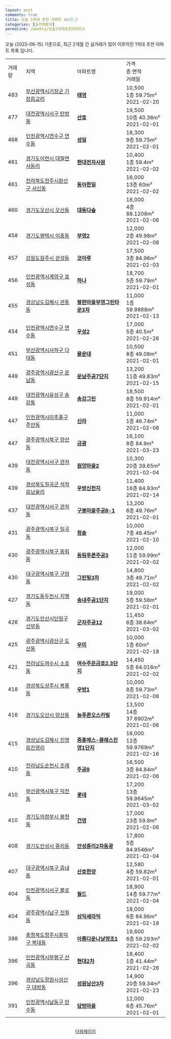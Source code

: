 ```yaml
---
layout: post
comments: true
title: 오늘 1억대 추천 아파트 &#35;3
categories: [실거래분석]
permalink: /weekly/오늘1억대추천아파트3
---
```


오늘 (2022-06-15) 기준으로, 최근 2개월 간 실거래가 많이 이루어진 1억대 추천 아파트 목록 입니다.

<table class="sortable">
  <tr>
    <td>거래량</td>
    <td>지역</td>
    <td>아파트명</td>
    <td>가격<br>층 면적<br>거래일</td>
  </tr>

  <tr class="item">
    <td>483</td>
    <td><a href="/apt/부산광역시기장군기장읍교리">부산광역시기장군 기장읍교리</a></td>
    <td style="font-weight: bold;"><a href="/apt/부산광역시기장군기장읍교리태영">태영</a></td>
    <td>10,500<br>1층  59.75m²<br>2021-02-20</td>
  </tr>

  <tr class="item">
    <td>477</td>
    <td><a href="/apt/대전광역시서구탄방동">대전광역시서구 탄방동</a></td>
    <td style="font-weight: bold;"><a href="/apt/대전광역시서구탄방동산호">산호</a></td>
    <td>19,500<br>10층  40.36m²<br>2021-02-01</td>
  </tr>

  <tr class="item">
    <td>468</td>
    <td><a href="/apt/인천광역시연수구연수동">인천광역시연수구 연수동</a></td>
    <td style="font-weight: bold;"><a href="/apt/인천광역시연수구연수동성일">성일</a></td>
    <td>18,300<br>9층  59.75m²<br>2021-02-01</td>
  </tr>

  <tr class="item">
    <td>461</td>
    <td><a href="/apt/경기도이천시대월면사동리">경기도이천시 대월면사동리</a></td>
    <td style="font-weight: bold;"><a href="/apt/경기도이천시대월면사동리현대전자사원">현대전자사원</a></td>
    <td>10,400<br>1층  59.4m²<br>2021-02-02</td>
  </tr>

  <tr class="item">
    <td>461</td>
    <td><a href="/apt/전라북도전주시완산구서신동">전라북도전주시완산구 서신동</a></td>
    <td style="font-weight: bold;"><a href="/apt/전라북도전주시완산구서신동동아한일">동아한일</a></td>
    <td>16,000<br>13층  60m²<br>2021-02-02</td>
  </tr>

  <tr class="item">
    <td>460</td>
    <td><a href="/apt/경기도오산시오산동">경기도오산시 오산동</a></td>
    <td style="font-weight: bold;"><a href="/apt/경기도오산시오산동대동다숲">대동다숲</a></td>
    <td>18,000<br>4층  88.1208m²<br>2021-02-06</td>
  </tr>

  <tr class="item">
    <td>458</td>
    <td><a href="/apt/경기도평택시이충동">경기도평택시 이충동</a></td>
    <td style="font-weight: bold;"><a href="/apt/경기도평택시이충동부영2">부영2</a></td>
    <td>12,000<br>2층  49.98m²<br>2021-02-08</td>
  </tr>

  <tr class="item">
    <td>457</td>
    <td><a href="/apt/강원도원주시관설동">강원도원주시 관설동</a></td>
    <td style="font-weight: bold;"><a href="/apt/강원도원주시관설동코아루">코아루</a></td>
    <td>17,500<br>3층  84.96m²<br>2021-02-03</td>
  </tr>

  <tr class="item">
    <td>456</td>
    <td><a href="/apt/인천광역시계양구효성동">인천광역시계양구 효성동</a></td>
    <td style="font-weight: bold;"><a href="/apt/인천광역시계양구효성동하나">하나</a></td>
    <td>18,700<br>5층  59.79m²<br>2021-02-01</td>
  </tr>

  <tr class="item">
    <td>455</td>
    <td><a href="/apt/경상남도김해시관동동">경상남도김해시 관동동</a></td>
    <td style="font-weight: bold;"><a href="/apt/경상남도김해시관동동팔판마을부영그린타운3차">팔판마을부영그린타운3차</a></td>
    <td>11,000<br>1층  59.9888m²<br>2021-02-13</td>
  </tr>

  <tr class="item">
    <td>454</td>
    <td><a href="/apt/인천광역시연수구연수동">인천광역시연수구 연수동</a></td>
    <td style="font-weight: bold;"><a href="/apt/인천광역시연수구연수동우성2">우성2</a></td>
    <td>17,000<br>5층  40.5m²<br>2021-02-26</td>
  </tr>

  <tr class="item">
    <td>451</td>
    <td><a href="/apt/부산광역시사하구다대동">부산광역시사하구 다대동</a></td>
    <td style="font-weight: bold;"><a href="/apt/부산광역시사하구다대동몰운대">몰운대</a></td>
    <td>10,500<br>8층  49.08m²<br>2021-02-01</td>
  </tr>

  <tr class="item">
    <td>449</td>
    <td><a href="/apt/광주광역시광산구운남동">광주광역시광산구 운남동</a></td>
    <td style="font-weight: bold;"><a href="/apt/광주광역시광산구운남동운남주공7단지">운남주공7단지</a></td>
    <td>13,200<br>11층  49.83m²<br>2021-02-15</td>
  </tr>

  <tr class="item">
    <td>449</td>
    <td><a href="/apt/대전광역시유성구송강동">대전광역시유성구 송강동</a></td>
    <td style="font-weight: bold;"><a href="/apt/대전광역시유성구송강동송강그린">송강그린</a></td>
    <td>18,500<br>8층  59.914m²<br>2021-02-01</td>
  </tr>

  <tr class="item">
    <td>447</td>
    <td><a href="/apt/인천광역시미추홀구주안동">인천광역시미추홀구 주안동</a></td>
    <td style="font-weight: bold;"><a href="/apt/인천광역시미추홀구주안동신라">신라</a></td>
    <td>11,000<br>1층  46.74m²<br>2021-02-08</td>
  </tr>

  <tr class="item">
    <td>447</td>
    <td><a href="/apt/광주광역시북구양산동">광주광역시북구 양산동</a></td>
    <td style="font-weight: bold;"><a href="/apt/광주광역시북구양산동금광">금광</a></td>
    <td>16,100<br>8층  84.9m²<br>2021-03-23</td>
  </tr>

  <tr class="item">
    <td>439</td>
    <td><a href="/apt/대전광역시서구관저동">대전광역시서구 관저동</a></td>
    <td style="font-weight: bold;"><a href="/apt/대전광역시서구관저동원앙마을2">원앙마을2</a></td>
    <td>10,300<br>20층  39.65m²<br>2021-02-04</td>
  </tr>

  <tr class="item">
    <td>439</td>
    <td><a href="/apt/경상북도칠곡군석적읍남율리">경상북도칠곡군 석적읍남율리</a></td>
    <td style="font-weight: bold;"><a href="/apt/경상북도칠곡군석적읍남율리우방신천지">우방신천지</a></td>
    <td>11,400<br>16층  84.93m²<br>2021-02-14</td>
  </tr>

  <tr class="item">
    <td>437</td>
    <td><a href="/apt/대전광역시서구관저동">대전광역시서구 관저동</a></td>
    <td style="font-weight: bold;"><a href="/apt/대전광역시서구관저동구봉마을주공8-1">구봉마을주공8-1</a></td>
    <td>13,200<br>6층  49.76m²<br>2021-02-01</td>
  </tr>

  <tr class="item">
    <td>431</td>
    <td><a href="/apt/광주광역시북구일곡동">광주광역시북구 일곡동</a></td>
    <td style="font-weight: bold;"><a href="/apt/광주광역시북구일곡동청솔">청솔</a></td>
    <td>10,000<br>7층  48.45m²<br>2021-02-10</td>
  </tr>

  <tr class="item">
    <td>430</td>
    <td><a href="/apt/광주광역시북구동림동">광주광역시북구 동림동</a></td>
    <td style="font-weight: bold;"><a href="/apt/광주광역시북구동림동동림푸른주공3">동림푸른주공3</a></td>
    <td>12,000<br>11층  59.99m²<br>2021-02-02</td>
  </tr>

  <tr class="item">
    <td>430</td>
    <td><a href="/apt/대구광역시북구구암동">대구광역시북구 구암동</a></td>
    <td style="font-weight: bold;"><a href="/apt/대구광역시북구구암동그린빌3차">그린빌3차</a></td>
    <td>14,800<br>3층  49.71m²<br>2021-02-02</td>
  </tr>

  <tr class="item">
    <td>427</td>
    <td><a href="/apt/경기도동두천시지행동">경기도동두천시 지행동</a></td>
    <td style="font-weight: bold;"><a href="/apt/경기도동두천시지행동송내주공1단지">송내주공1단지</a></td>
    <td>19,000<br>5층  59.56m²<br>2021-02-01</td>
  </tr>

  <tr class="item">
    <td>426</td>
    <td><a href="/apt/경기도안산시단원구선부동">경기도안산시단원구 선부동</a></td>
    <td style="font-weight: bold;"><a href="/apt/경기도안산시단원구선부동군자주공12">군자주공12</a></td>
    <td>11,450<br>6층  38.64m²<br>2021-03-02</td>
  </tr>

  <tr class="item">
    <td>425</td>
    <td><a href="/apt/광주광역시광산구도산동">광주광역시광산구 도산동</a></td>
    <td style="font-weight: bold;"><a href="/apt/광주광역시광산구도산동우미">우미</a></td>
    <td>10,000<br>1층  60m²<br>2021-02-18</td>
  </tr>

  <tr class="item">
    <td>421</td>
    <td><a href="/apt/전라남도여수시소호동">전라남도여수시 소호동</a></td>
    <td style="font-weight: bold;"><a href="/apt/전라남도여수시소호동여수주은금호2,3단지">여수주은금호2,3단지</a></td>
    <td>14,450<br>5층  64.016m²<br>2021-02-02</td>
  </tr>

  <tr class="item">
    <td>418</td>
    <td><a href="/apt/경상북도상주시복룡동">경상북도상주시 복룡동</a></td>
    <td style="font-weight: bold;"><a href="/apt/경상북도상주시복룡동우방1">우방1</a></td>
    <td>10,000<br>8층  59.73m²<br>2021-02-08</td>
  </tr>

  <tr class="item">
    <td>416</td>
    <td><a href="/apt/경기도오산시양산동">경기도오산시 양산동</a></td>
    <td style="font-weight: bold;"><a href="/apt/경기도오산시양산동늘푸른오스카빌">늘푸른오스카빌</a></td>
    <td>13,500<br>14층  37.6902m²<br>2021-02-06</td>
  </tr>

  <tr class="item">
    <td>415</td>
    <td><a href="/apt/경상남도김해시진영읍진영리">경상남도김해시 진영읍진영리</a></td>
    <td style="font-weight: bold;"><a href="/apt/경상남도김해시진영읍진영리중흥에스-클래스진영1단지">중흥에스-클래스진영1단지</a></td>
    <td>16,000<br>12층  59.9769m²<br>2021-02-16</td>
  </tr>

  <tr class="item">
    <td>410</td>
    <td><a href="/apt/전라남도순천시조례동">전라남도순천시 조례동</a></td>
    <td style="font-weight: bold;"><a href="/apt/전라남도순천시조례동주공9">주공9</a></td>
    <td>16,500<br>3층  84.84m²<br>2021-02-06</td>
  </tr>

  <tr class="item">
    <td>410</td>
    <td><a href="/apt/부산광역시북구덕천동">부산광역시북구 덕천동</a></td>
    <td style="font-weight: bold;"><a href="/apt/부산광역시북구덕천동롯데">롯데</a></td>
    <td>17,200<br>13층  59.9645m²<br>2021-03-02</td>
  </tr>

  <tr class="item">
    <td>410</td>
    <td><a href="/apt/경기도의정부시용현동">경기도의정부시 용현동</a></td>
    <td style="font-weight: bold;"><a href="/apt/경기도의정부시용현동건영">건영</a></td>
    <td>17,000<br>23층  59.8m²<br>2021-02-06</td>
  </tr>

  <tr class="item">
    <td>408</td>
    <td><a href="/apt/경기도안성시중리동">경기도안성시 중리동</a></td>
    <td style="font-weight: bold;"><a href="/apt/경기도안성시중리동안성중리2차동광">안성중리2차동광</a></td>
    <td>17,800<br>5층  84.9546m²<br>2021-02-04</td>
  </tr>

  <tr class="item">
    <td>407</td>
    <td><a href="/apt/대구광역시북구읍내동">대구광역시북구 읍내동</a></td>
    <td style="font-weight: bold;"><a href="/apt/대구광역시북구읍내동산호한양">산호한양</a></td>
    <td>12,580<br>4층  59.82m²<br>2021-02-01</td>
  </tr>

  <tr class="item">
    <td>404</td>
    <td><a href="/apt/인천광역시서구불로동">인천광역시서구 불로동</a></td>
    <td style="font-weight: bold;"><a href="/apt/인천광역시서구불로동월드">월드</a></td>
    <td>18,900<br>14층  59.77m²<br>2021-02-04</td>
  </tr>

  <tr class="item">
    <td>404</td>
    <td><a href="/apt/광주광역시남구진월동">광주광역시남구 진월동</a></td>
    <td style="font-weight: bold;"><a href="/apt/광주광역시남구진월동삼익세라믹">삼익세라믹</a></td>
    <td>18,000<br>6층  84.96m²<br>2021-02-18</td>
  </tr>

  <tr class="item">
    <td>398</td>
    <td><a href="/apt/충청북도청주시흥덕구복대동">충청북도청주시흥덕구 복대동</a></td>
    <td style="font-weight: bold;"><a href="/apt/충청북도청주시흥덕구복대동아름다운나날영조1">아름다운나날영조1</a></td>
    <td>19,600<br>6층  59.293m²<br>2021-02-02</td>
  </tr>

  <tr class="item">
    <td>396</td>
    <td><a href="/apt/인천광역시부평구산곡동">인천광역시부평구 산곡동</a></td>
    <td style="font-weight: bold;"><a href="/apt/인천광역시부평구산곡동현대2차">현대2차</a></td>
    <td>18,400<br>1층  41.44m²<br>2021-02-26</td>
  </tr>

  <tr class="item">
    <td>396</td>
    <td><a href="/apt/경상남도창원시성산구대방동">경상남도창원시성산구 대방동</a></td>
    <td style="font-weight: bold;"><a href="/apt/경상남도창원시성산구대방동성원남산3차">성원남산3차</a></td>
    <td>14,900<br>20층  59.34m²<br>2021-02-23</td>
  </tr>

  <tr class="item">
    <td>391</td>
    <td><a href="/apt/인천광역시남동구만수동">인천광역시남동구 만수동</a></td>
    <td style="font-weight: bold;"><a href="/apt/인천광역시남동구만수동담방마을">담방마을</a></td>
    <td>12,000<br>6층  45.76m²<br>2021-02-01</td>
  </tr>

  <tr>
      <script async src="https://pagead2.googlesyndication.com/pagead/js/adsbygoogle.js?client=ca-pub-3485438051770037"
          crossorigin="anonymous"></script>
      <ins class="adsbygoogle"
          style="display:block"
          data-ad-format="fluid"
          data-ad-layout-key="-fb+5w+4e-db+86"
          data-ad-client="ca-pub-3485438051770037"
          data-ad-slot="1827090281"></ins>
      <script>
          (adsbygoogle = window.adsbygoogle || []).push({});
      </script>
  </tr>
    
</table>

<br>
<center><a href="/weekly/오늘1억대추천아파트">다음페이지</a></center>
<br><br>
